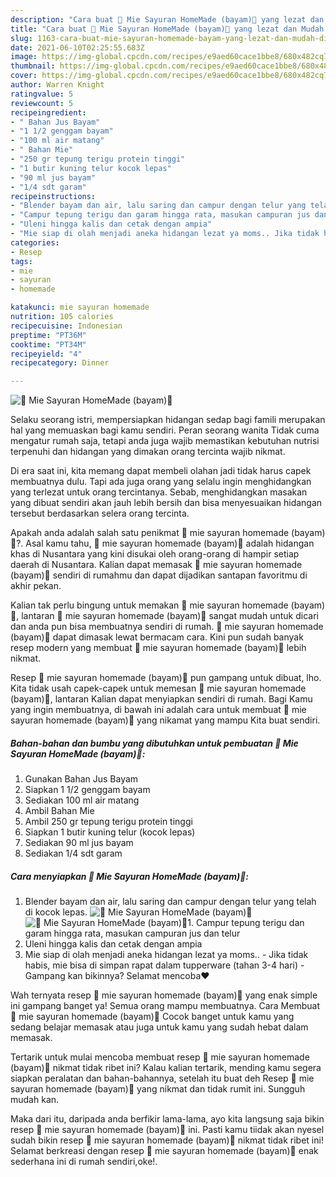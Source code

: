 ```yaml
---
description: "Cara buat 🥬 Mie Sayuran HomeMade (bayam)🥬 yang lezat dan Mudah Dibuat"
title: "Cara buat 🥬 Mie Sayuran HomeMade (bayam)🥬 yang lezat dan Mudah Dibuat"
slug: 1163-cara-buat-mie-sayuran-homemade-bayam-yang-lezat-dan-mudah-dibuat
date: 2021-06-10T02:25:55.683Z
image: https://img-global.cpcdn.com/recipes/e9aed60cace1bbe8/680x482cq70/🥬-mie-sayuran-homemade-bayam🥬-foto-resep-utama.jpg
thumbnail: https://img-global.cpcdn.com/recipes/e9aed60cace1bbe8/680x482cq70/🥬-mie-sayuran-homemade-bayam🥬-foto-resep-utama.jpg
cover: https://img-global.cpcdn.com/recipes/e9aed60cace1bbe8/680x482cq70/🥬-mie-sayuran-homemade-bayam🥬-foto-resep-utama.jpg
author: Warren Knight
ratingvalue: 5
reviewcount: 5
recipeingredient:
- " Bahan Jus Bayam"
- "1 1/2 genggam bayam"
- "100 ml air matang"
- " Bahan Mie"
- "250 gr tepung terigu protein tinggi"
- "1 butir kuning telur kocok lepas"
- "90 ml jus bayam"
- "1/4 sdt garam"
recipeinstructions:
- "Blender bayam dan air, lalu saring dan campur dengan telur yang telah di kocok lepas."
- "Campur tepung terigu dan garam hingga rata, masukan campuran jus dan telur"
- "Uleni hingga kalis dan cetak dengan ampia"
- "Mie siap di olah menjadi aneka hidangan lezat ya moms.. Jika tidak habis, mie bisa di simpan rapat dalam tupperware (tahan 3-4 hari)  Gampang kan bikinnya? Selamat mencoba❤"
categories:
- Resep
tags:
- mie
- sayuran
- homemade

katakunci: mie sayuran homemade 
nutrition: 105 calories
recipecuisine: Indonesian
preptime: "PT36M"
cooktime: "PT34M"
recipeyield: "4"
recipecategory: Dinner

---
```



![🥬 Mie Sayuran HomeMade (bayam)🥬](https://img-global.cpcdn.com/recipes/e9aed60cace1bbe8/680x482cq70/🥬-mie-sayuran-homemade-bayam🥬-foto-resep-utama.jpg)

Selaku seorang istri, mempersiapkan hidangan sedap bagi famili merupakan hal yang memuaskan bagi kamu sendiri. Peran seorang  wanita Tidak cuma mengatur rumah saja, tetapi anda juga wajib memastikan kebutuhan nutrisi terpenuhi dan hidangan yang dimakan orang tercinta wajib nikmat.

Di era  saat ini, kita memang dapat membeli olahan jadi tidak harus capek membuatnya dulu. Tapi ada juga orang yang selalu ingin menghidangkan yang terlezat untuk orang tercintanya. Sebab, menghidangkan masakan yang dibuat sendiri akan jauh lebih bersih dan bisa menyesuaikan hidangan tersebut berdasarkan selera orang tercinta. 



Apakah anda adalah salah satu penikmat 🥬 mie sayuran homemade (bayam)🥬?. Asal kamu tahu, 🥬 mie sayuran homemade (bayam)🥬 adalah hidangan khas di Nusantara yang kini disukai oleh orang-orang di hampir setiap daerah di Nusantara. Kalian dapat memasak 🥬 mie sayuran homemade (bayam)🥬 sendiri di rumahmu dan dapat dijadikan santapan favoritmu di akhir pekan.

Kalian tak perlu bingung untuk memakan 🥬 mie sayuran homemade (bayam)🥬, lantaran 🥬 mie sayuran homemade (bayam)🥬 sangat mudah untuk dicari dan anda pun bisa membuatnya sendiri di rumah. 🥬 mie sayuran homemade (bayam)🥬 dapat dimasak lewat bermacam cara. Kini pun sudah banyak resep modern yang membuat 🥬 mie sayuran homemade (bayam)🥬 lebih nikmat.

Resep 🥬 mie sayuran homemade (bayam)🥬 pun gampang untuk dibuat, lho. Kita tidak usah capek-capek untuk memesan 🥬 mie sayuran homemade (bayam)🥬, lantaran Kalian dapat menyiapkan sendiri di rumah. Bagi Kamu yang ingin membuatnya, di bawah ini adalah cara untuk membuat 🥬 mie sayuran homemade (bayam)🥬 yang nikamat yang mampu Kita buat sendiri.

<!--inarticleads1-->

##### Bahan-bahan dan bumbu yang dibutuhkan untuk pembuatan 🥬 Mie Sayuran HomeMade (bayam)🥬:

1. Gunakan  Bahan Jus Bayam
1. Siapkan 1 1/2 genggam bayam
1. Sediakan 100 ml air matang
1. Ambil  Bahan Mie
1. Ambil 250 gr tepung terigu protein tinggi
1. Siapkan 1 butir kuning telur (kocok lepas)
1. Sediakan 90 ml jus bayam
1. Sediakan 1/4 sdt garam




<!--inarticleads2-->

##### Cara menyiapkan 🥬 Mie Sayuran HomeMade (bayam)🥬:

1. Blender bayam dan air, lalu saring dan campur dengan telur yang telah di kocok lepas.
<img src="https://img-global.cpcdn.com/steps/ddbcff9c1fc266cf/160x128cq70/🥬-mie-sayuran-homemade-bayam🥬-langkah-memasak-1-foto.jpg" alt="🥬 Mie Sayuran HomeMade (bayam)🥬"><img src="https://img-global.cpcdn.com/steps/146d4c438d5ae09f/160x128cq70/🥬-mie-sayuran-homemade-bayam🥬-langkah-memasak-1-foto.jpg" alt="🥬 Mie Sayuran HomeMade (bayam)🥬">1. Campur tepung terigu dan garam hingga rata, masukan campuran jus dan telur
1. Uleni hingga kalis dan cetak dengan ampia
1. Mie siap di olah menjadi aneka hidangan lezat ya moms.. - Jika tidak habis, mie bisa di simpan rapat dalam tupperware (tahan 3-4 hari)  - Gampang kan bikinnya? Selamat mencoba❤




Wah ternyata resep 🥬 mie sayuran homemade (bayam)🥬 yang enak simple ini gampang banget ya! Semua orang mampu membuatnya. Cara Membuat 🥬 mie sayuran homemade (bayam)🥬 Cocok banget untuk kamu yang sedang belajar memasak atau juga untuk kamu yang sudah hebat dalam memasak.

Tertarik untuk mulai mencoba membuat resep 🥬 mie sayuran homemade (bayam)🥬 nikmat tidak ribet ini? Kalau kalian tertarik, mending kamu segera siapkan peralatan dan bahan-bahannya, setelah itu buat deh Resep 🥬 mie sayuran homemade (bayam)🥬 yang nikmat dan tidak rumit ini. Sungguh mudah kan. 

Maka dari itu, daripada anda berfikir lama-lama, ayo kita langsung saja bikin resep 🥬 mie sayuran homemade (bayam)🥬 ini. Pasti kamu tiidak akan nyesel sudah bikin resep 🥬 mie sayuran homemade (bayam)🥬 nikmat tidak ribet ini! Selamat berkreasi dengan resep 🥬 mie sayuran homemade (bayam)🥬 enak sederhana ini di rumah sendiri,oke!.

